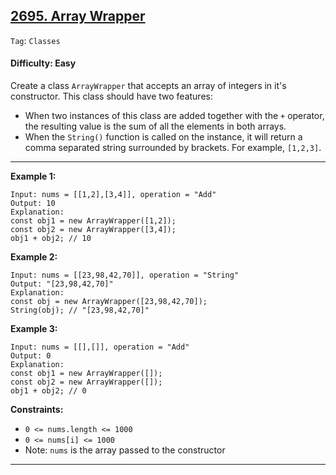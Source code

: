 ## [2695. Array Wrapper](https://leetcode.com/problems/array-wrapper)

```Tag```: ```Classes```

#### Difficulty: Easy

Create a class ```ArrayWrapper``` that accepts an array of integers in it's constructor. This class should have two features:

- When two instances of this class are added together with the ```+``` operator, the resulting value is the sum of all the elements in both arrays.
- When the ```String()``` function is called on the instance, it will return a comma separated string surrounded by brackets. For example, ```[1,2,3]```.

---

__Example 1:__
```
Input: nums = [[1,2],[3,4]], operation = "Add"
Output: 10
Explanation:
const obj1 = new ArrayWrapper([1,2]);
const obj2 = new ArrayWrapper([3,4]);
obj1 + obj2; // 10
```

__Example 2:__
```
Input: nums = [[23,98,42,70]], operation = "String"
Output: "[23,98,42,70]"
Explanation:
const obj = new ArrayWrapper([23,98,42,70]);
String(obj); // "[23,98,42,70]"
```

__Example 3:__
```
Input: nums = [[],[]], operation = "Add"
Output: 0
Explanation:
const obj1 = new ArrayWrapper([]);
const obj2 = new ArrayWrapper([]);
obj1 + obj2; // 0
```

__Constraints:__

- ```0 <= nums.length <= 1000```
- ```0 <= nums[i] <= 1000```
- Note: ```nums``` is the array passed to the constructor

---
